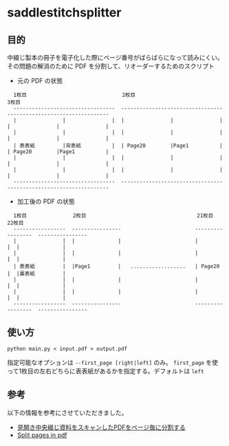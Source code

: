 # saddlestitchsplitter

## 目的

中綴じ製本の冊子を電子化した際にページ番号がばらばらになって読みにくい。
その問題の解消のために PDF を分割して、リオーダーするためのスクリプト

* 元の PDF の状態
```
  1枚目                               2枚目                              3枚目
  ---------------------------------  ---------------------------------  ---------------------------------     
  |               |               |  |               |               |  |               |               |    
  |               |               |  |               |               |  |               |               |  
  | 表表紙         |背表紙          |  | Page20        |Page1          |  | Page20        |Page1          |  
  |               |               |  |               |               |  |               |               |  
  |               |               |  |               |               |  |               |               |     
  ---------------------------------  ---------------------------------  ---------------------------------      
```
* 加工後の PDF の状態
```
  1枚目               2枚目                                    21枚目             22枚目                        
  -----------------  ----------------                        -----------------  ----------------
  |               |  |              |                        |               |  |              |
  |               |  |              |                        |               |  |              |
  | 表表紙         |  |Page1         |   ..................   | Page20        |  |裏表紙         |
  |               |  |              |                        |               |  |              |
  |               |  |              |                        |               |  |              |
  -----------------  ----------------                        -----------------  ----------------
```

## 使い方

```
python main.py < input.pdf > output.pdf
```

指定可能なオプションは `--first_page [right|left]` のみ。 `first_page` を使って1枚目の左右どちらに表表紙があるかを指定する。デフォルトは `left`

## 参考

以下の情報を参考にさせていただきました。
* [見開き中央綴じ資料をスキャンしたPDFをページ毎に分割する](https://qiita.com/hrb23m/items/0a453377d853800fc585)
* [Split pages in pdf](https://unix.stackexchange.com/questions/12482/split-pages-in-pdf/12483#12483)
